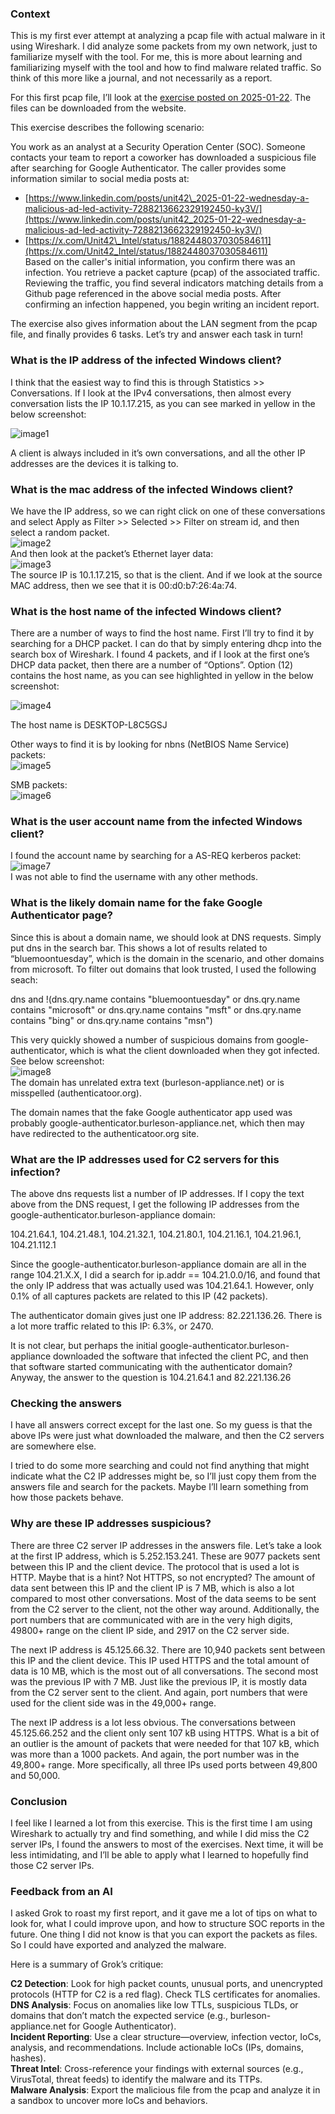 ### Context

This is my first ever attempt at analyzing a pcap file with actual malware in it using Wireshark. I did analyze some packets from my own network, just to familiarize myself with the tool. For me, this is more about learning and familiarizing myself with the tool and how to find malware related traffic. So think of this more like a journal, and not necessarily as a report.  
  
For this first pcap file, I’ll look at the [exercise posted on 2025-01-22](https://www.malware-traffic-analysis.net/2025/01/22/index.html). The files can be downloaded from the website.

This exercise describes the following scenario:

  You work as an analyst at a Security Operation Center (SOC). Someone contacts your team to report a coworker has downloaded a suspicious file after searching for Google Authenticator. The caller provides some information similar to social media posts at:

* [https://www.linkedin.com/posts/unit42\_2025-01-22-wednesday-a-malicious-ad-led-activity-7288213662329192450-ky3V/](https://www.linkedin.com/posts/unit42_2025-01-22-wednesday-a-malicious-ad-led-activity-7288213662329192450-ky3V/)  
* [https://x.com/Unit42\_Intel/status/1882448037030584611](https://x.com/Unit42_Intel/status/1882448037030584611)  
  Based on the caller's initial information, you confirm there was an infection.  You retrieve a packet capture (pcap) of the associated traffic.  Reviewing the traffic, you find several indicators matching details from a Github page referenced in the above social media posts.  After confirming an infection happened, you begin writing an incident report.

The exercise also gives information about the LAN segment from the pcap file, and finally provides 6 tasks. Let’s try and answer each task in turn\!

### **What is the IP address of the infected Windows client?**

I think that the easiest way to find this is through Statistics \>\> Conversations. If I look at the IPv4 conversations, then almost every conversation lists the IP 10.1.17.215, as you can see marked in yellow in the below screenshot:

![image1](https://github.com/Stefan-Brewer/Home-lab-Wireshark-practice/blob/main/Pictures/20250122%2001.png)  

A client is always included in it’s own conversations, and all the other IP addresses are the devices it is talking to.

### **What is the mac address of the infected Windows client?**

We have the IP address, so we can right click on one of these conversations and select Apply as Filter \>\> Selected \>\> Filter on stream id, and then select a random packet.  
![image2](https://github.com/Stefan-Brewer/Home-lab-Wireshark-practice/blob/main/Pictures/20250122%2002.png)  
And then look at the packet’s Ethernet layer data:  
![image3](https://github.com/Stefan-Brewer/Home-lab-Wireshark-practice/blob/main/Pictures/20250122%2003.png)  
The source IP is 10.1.17.215, so that is the client. And if we look at the source MAC address, then we see that it is 00:d0:b7:26:4a:74.

### **What is the host name of the infected Windows client?**

There are a number of ways to find the host name. First I’ll try to find it by searching for a DHCP packet. I can do that by simply entering dhcp into the search box of Wireshark. I found 4 packets, and if I look at the first one’s DHCP data packet, then there are a number of “Options”. Option (12) contains the host name, as you can see highlighted in yellow in the below screenshot:

![image4](https://github.com/Stefan-Brewer/Home-lab-Wireshark-practice/blob/main/Pictures/20250122%2004.png)  

The host name is DESKTOP-L8C5GSJ

Other ways to find it is by looking for nbns (NetBIOS Name Service) packets:  
![image5](https://github.com/Stefan-Brewer/Home-lab-Wireshark-practice/blob/main/Pictures/20250122%2005.png)  

SMB packets:  
![image6](https://github.com/Stefan-Brewer/Home-lab-Wireshark-practice/blob/main/Pictures/20250122%2006.png)  

### **What is the user account name from the infected Windows client?**

I found the account name by searching for a AS-REQ kerberos packet:  
![image7](https://github.com/Stefan-Brewer/Home-lab-Wireshark-practice/blob/main/Pictures/20250122%2007.png)  
I was not able to find the username with any other methods.

### **What is the likely domain name for the fake Google Authenticator page?**

Since this is about a domain name, we should look at DNS requests. Simply put dns in the search bar. This shows a lot of results related to “bluemoontuesday”, which is the domain in the scenario, and other domains from microsoft. To filter out domains that look trusted, I used the following seach:

dns and \!(dns.qry.name contains "bluemoontuesday" or dns.qry.name contains "microsoft" or dns.qry.name contains "msft" or dns.qry.name contains "bing" or dns.qry.name contains "msn")

This very quickly showed a number of suspicious domains from google-authenticator, which is what the client downloaded when they got infected. See below screenshot:  
![image8](https://github.com/Stefan-Brewer/Home-lab-Wireshark-practice/blob/main/Pictures/20250122%2008.png)  
The domain has unrelated extra text (burleson-appliance.net) or is misspelled (authenticatoor.org).

The domain names that the fake Google authenticator app used was probably google-authenticator.burleson-appliance.net, which then may have redirected to the authenticatoor.org site.

### **What are the IP addresses used for C2 servers for this infection?**

The above dns requests list a number of IP addresses. If I copy the text above from the DNS request, I get the following IP addresses from the google-authenticator.burleson-appliance domain:

104.21.64.1, 104.21.48.1, 104.21.32.1, 104.21.80.1, 104.21.16.1, 104.21.96.1, 104.21.112.1

Since the google-authenticator.burleson-appliance domain are all in the range 104.21.X.X, I did a search for ip.addr \== 104.21.0.0/16, and found that the only IP address that was actually used was 104.21.64.1. However, only 0.1% of all captures packets are related to this IP (42 packets).

The authenticator domain gives just one IP address: 82.221.136.26. There is a lot more traffic related to this IP: 6.3%, or 2470\.

It is not clear, but perhaps the initial google-authenticator.burleson-appliance downloaded the software that infected the client PC, and then that software started communicating with the authenticator domain? Anyway, the answer to the question is 104.21.64.1 and 82.221.136.26

### **Checking the answers**

I have all answers correct except for the last one. So my guess is that the above IPs were just what downloaded the malware, and then the C2 servers are somewhere else.

I tried to do some more searching and could not find anything that might indicate what the C2 IP addresses might be, so I’ll just copy them from the answers file and search for the packets. Maybe I’ll learn something from how those packets behave.

### **Why are these IP addresses suspicious?**

There are three C2 server IP addresses in the answers file. Let’s take a look at the first IP address, which is 5.252.153.241. These are 9077 packets sent between this IP and the client device. The protocol that is used a lot is HTTP. Maybe that is a hint? Not HTTPS, so not encrypted? The amount of data sent between this IP and the client IP is 7 MB, which is also a lot compared to most other conversations. Most of the data seems to be sent from the C2 server to the client, not the other way around. Additionally, the port numbers that are communicated with are in the very high digits, 49800+ range on the client IP side, and 2917 on the C2 server side. 

The next IP address is 45.125.66.32. There are 10,940 packets sent between this IP and the client device. This IP used HTTPS and the total amount of data is 10 MB, which is the most out of all conversations. The second most was the previous IP with 7 MB. Just like the previous IP, it is mostly data from the C2 server sent to the client. And again, port numbers that were used for the client side was in the 49,000+ range.

The next IP address is a lot less obvious. The conversations between 45.125.66.252 and the client only sent 107 kB using HTTPS. What is a bit of an outlier is the amount of packets that were needed for that 107 kB, which was more than a 1000 packets. And again, the port number was in the 49,800+ range. More specifically, all three IPs used ports between 49,800 and 50,000.

### **Conclusion**

I feel like I learned a lot from this exercise. This is the first time I am using Wireshark to actually try and find something, and while I did miss the C2 server IPs, I found the answers to most of the exercises. Next time, it will be less intimidating, and I’ll be able to apply what I learned to hopefully find those C2 server IPs.

### Feedback from an AI
I asked Grok to roast my first report, and it gave me a lot of tips on what to look for, what I could improve upon, and how to structure SOC reports in the future. One thing I did not know is that you can export the packets as files. So I could have exported and analyzed the malware.  
  
Here is a summary of Grok’s critique:  
  
  **C2 Detection**: Look for high packet counts, unusual ports, and unencrypted protocols (HTTP for C2 is a red flag). Check TLS certificates for anomalies.  
  **DNS Analysis**: Focus on anomalies like low TTLs, suspicious TLDs, or domains that don’t match the expected service (e.g., burleson-appliance.net for Google Authenticator).  
  **Incident Reporting**: Use a clear structure—overview, infection vector, IoCs, analysis, and recommendations. Include actionable IoCs (IPs, domains, hashes).  
  **Threat Intel**: Cross-reference your findings with external sources (e.g., VirusTotal, threat feeds) to identify the malware and its TTPs.  
  **Malware Analysis**: Export the malicious file from the pcap and analyze it in a sandbox to uncover more IoCs and behaviors.
